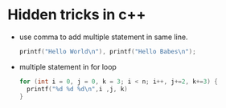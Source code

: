 # Hidden tricks in c++

- use comma to add multiple statement in same line.

  ```c++
  printf("Hello World\n"), printf("Hello Babes\n");
  ```

- multiple statement in for loop

  ```c++
  for (int i = 0, j = 0, k = 3; i < n; i++, j+=2, k+=3) {
  	printf("%d %d %d\n",i ,j, k)
  }
  ```

  

